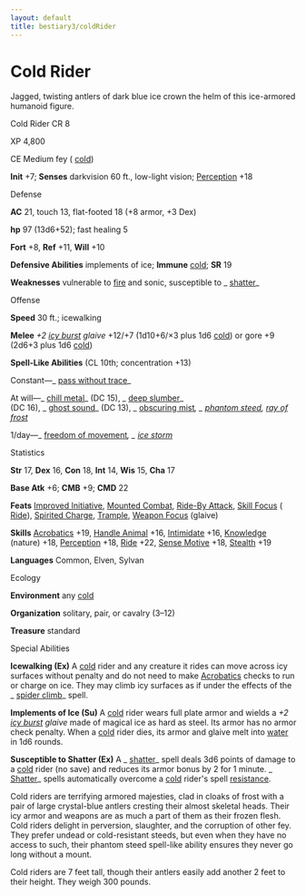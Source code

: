 ```yaml
---
layout: default
title: bestiary3/coldRider
---
```

# Cold Rider

Jagged, twisting antlers of dark blue ice crown the helm of this ice-armored humanoid figure.

Cold Rider CR 8

XP 4,800

CE Medium fey ( [cold](monster_dir/creatureTypes#_cold-subtype))

**Init** +7; **Senses** darkvision 60 ft., low-light vision; [Perception](skills/perception#_perception) +18

Defense

**AC** 21, touch 13, flat-footed 18 (+8 armor, +3 Dex)

**hp** 97 (13d6+52); fast healing 5

**Fort** +8, **Ref** +11, **Will** +10

**Defensive Abilities** implements of ice; **Immune** [cold](monster_dir/creatureTypes#_cold-subtype); **SR** 19

**Weaknesses** vulnerable to [fire](monsters/creatureTypes#_fire-subtype) and sonic, susceptible to _ [shatter](spell_dir/shatter#_shatter)_

Offense

**Speed** 30 ft.; icewalking

**Melee** _+2 [icy burst](magicItems/weapons#_weapons-icy-burst) glaive_ +12/+7 (1d10+6/×3 plus 1d6 [cold](monster_dir/creatureTypes#_cold-subtype)) or gore +9 (2d6+3 plus 1d6 [cold](monsters/creatureTypes#_cold-subtype))

**Spell-Like Abilities** (CL 10th; concentration +13)

Constant—_ [pass without trace](spell_dir/passWithoutTrace#_pass-without-trace)_

At will—_ [chill metal](spells/chillMetal#_chill-metal)_ (DC 15), _ [deep slumber](spell_dir/deepSlumber#_deep-slumber)_   
(DC 16), _ [ghost sound](spells/ghostSound#_ghost-sound)_ (DC 13), _ [obscuring mist](spell_dir/obscuringMist#_obscuring-mist)_, _ [phantom steed](spells/phantomSteed#_phantom-steed), [ray of frost](spell_dir/rayOfFrost#_ray-of-frost)_

1/day—_ [freedom of movement](spell_dir/freedomOfMovement#_freedom-of-movement)_, _ [ice storm](spells/iceStorm#_ice-storm)_

Statistics

**Str** 17, **Dex** 16, **Con** 18, **Int** 14, **Wis** 15, **Cha** 17

**Base Atk** +6; **CMB** +9; **CMD** 22

**Feats** [Improved Initiative](feats#_improved-initiative), [Mounted Combat](feats#_mounted-combat), [Ride-By Attack](feats#_ride-by-attack), [Skill Focus](feats#_skill-focus) ( [Ride](skill_dir/ride#_ride)), [Spirited Charge](feats#_spirited-charge), [Trample](monsters/universalMonsterRules#_trample), [Weapon Focus](feats#_weapon-focus) (glaive)

**Skills** [Acrobatics](skill_dir/acrobatics#_acrobatics) +19, [Handle Animal](skills/handleAnimal#_handle-animal) +16, [Intimidate](skill_dir/intimidate#_intimidate) +16, [Knowledge](skills/knowledge#_knowledge) (nature) +18, [Perception](skill_dir/perception#_perception) +18, [Ride](skills/ride#_ride) +22, [Sense Motive](skill_dir/senseMotive#_sense-motive) +18, [Stealth](skills/stealth#_stealth) +19

**Languages** Common, Elven, Sylvan

Ecology

**Environment** any [cold](monster_dir/creatureTypes#_cold-subtype)

**Organization** solitary, pair, or cavalry (3–12)

**Treasure** standard

Special Abilities

**Icewalking (Ex)** A [cold](monsters/creatureTypes#_cold-subtype) rider and any creature it rides can move across icy surfaces without penalty and do not need to make [Acrobatics](skill_dir/acrobatics#_acrobatics) checks to run or charge on ice. They may climb icy surfaces as if under the effects of the _ [spider climb](spells/spiderClimb#_spider-climb)_ spell.

**Implements of Ice (Su)** A [cold](monster_dir/creatureTypes#_cold-subtype) rider wears full plate armor and wields a _+2 [icy burst](magicItems/weapons#_weapons-icy-burst) glaive_ made of magical ice as hard as steel. Its armor has no armor check penalty. When a [cold](monster_dir/creatureTypes#_cold-subtype) rider dies, its armor and glaive melt into [water](monsters/creatureTypes#_water-subtype) in 1d6 rounds.

**Susceptible to Shatter (Ex)** A _ [shatter](spell_dir/shatter#_shatter)_ spell deals 3d6 points of damage to a [cold](monsters/creatureTypes#_cold-subtype) rider (no save) and reduces its armor bonus by 2 for 1 minute. _ [Shatter](spell_dir/shatter#_shatter)_ spells automatically overcome a [cold](monsters/creatureTypes#_cold-subtype) rider's spell [resistance](monster_dir/universalMonsterRules#_resistance).

Cold riders are terrifying armored majesties, clad in cloaks of frost with a pair of large crystal-blue antlers cresting their almost skeletal heads. Their icy armor and weapons are as much a part of them as their frozen flesh. Cold riders delight in perversion, slaughter, and the corruption of other fey. They prefer undead or cold-resistant steeds, but even when they have no access to such, their phantom steed spell-like ability ensures they never go long without a mount.

Cold riders are 7 feet tall, though their antlers easily add another 2 feet to their height. They weigh 300 pounds.


